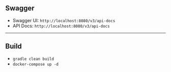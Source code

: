  ## Swagger
 - Swagger UI: `http://localhost:8080/v3/api-docs`
 - API Docs: `http://localhost:8080/v3/api-docs`
  
 ---
 ## Build
 - `gradle clean build`
 - `docker-compose up -d`